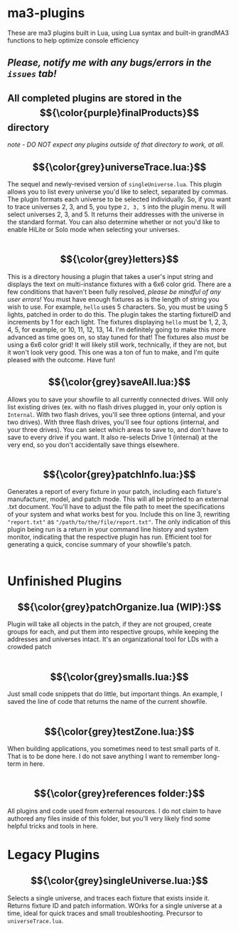 # ma3-plugins
These are ma3 plugins built in Lua, using Lua syntax and built-in grandMA3 functions to help optimize console efficiency

## *Please, notify me with any bugs/errors in the `issues` tab!*

## All completed plugins are stored in the $${\color{purple}finalProducts}$$ directory
*note - DO NOT expect any plugins outside of that directory to work, at all.*

## $${\color{grey}universeTrace.lua:}$$
The sequel and newly-revised version of `singleUniverse.lua`. This plugin allows you to list every universe you'd like to select, separated by commas. The plugin formats each universe to be selected individually. So, if you want to trace universes 2, 3, and 5, you type `2, 3, 5` into the plugin menu. It will select universes 2, 3, and 5. It returns their addresses with the universe in the standard format. You can also determine whether or not you'd like to enable HiLite or Solo mode when selecting your universes. 
<br>
<br>

## $${\color{grey}letters}$$
This is a directory housing a plugin that takes a user's input string and displays the text on multi-instance fixtures with a 6x6 color grid. There are a few conditions that haven't been fully resolved, *please be mindful of any user errors!* You must have enough fixtures as is the length of string you wish to use. For example, `hello` uses 5 characters. So, you must be using 5 lights, patched in order to do this. The plugin takes the starting fixtureID and increments by 1 for each light. The fixtures displaying `hello` must be 1, 2, 3, 4, 5, for example, or 10, 11, 12, 13, 14. I'm definitely going to make this more advanced as time goes on, so stay tuned for that! The fixtures also *must* be using a 6x6 color grid! It will likely still work, technically, if they are not, but it won't look very good. This one was a ton of fun to make, and I'm quite pleased with the outcome. Have fun!

## $${\color{grey}saveAll.lua:}$$
Allows you to save your showfile to all currently connected drives. Will only list existing drives (ex. with no flash drives plugged in, your only option is `Internal`. With two flash drives, you'll see three options (internal, and your two drives). With three flash drives, you'll see four options (internal, and your three drives). You can select which areas to save to, and don't have to save to every drive if you want. It also re-selects Drive 1 (internal) at the very end, so you don't accidentally save things elsewhere. 
<br>
<br>

## $${\color{grey}patchInfo.lua:}$$
Generates a report of every fixture in your patch, including each fixture's manufacturer, model, and patch mode. This will all be printed to an external .txt document. You'll have to adjust the file path to meet the specifications of your system and what works best for you. Include this on line 3, rewriting `"report.txt"` as `"/path/to/the/file/report.txt"`. The only indication of this plugin being run is a return in your command line history and system monitor, indicating that the respective plugin has run. Efficient tool for generating a quick, concise summary of your showfile's patch. 
<br>
<br>

# Unfinished Plugins
## $${\color{grey}patchOrganize.lua (WIP):}$$
Plugin will take all objects in the patch, if they are not grouped, create groups for each, and put them into respective groups, while keeping the addresses and universes intact. It's an organizational tool for LDs with a crowded patch
<br>
<br>
## $${\color{grey}smalls.lua:}$$
Just small code snippets that do little, but important things. An example, I saved the line of code that returns the name of the current showfile. 
<br>
<br>
## $${\color{grey}testZone.lua:}$$
When building applications, you sometimes need to test small parts of it. That is to be done here. I do not save anything I want to remember long-term in here. 
<br>
<br>
## $${\color{grey}references folder:}$$
All plugins and code used from external resources. I do not claim to have authored any files inside of this folder, but you'll very likely find some helpful tricks and tools in here. 

# Legacy Plugins
## $${\color{grey}singleUniverse.lua:}$$
Selects a single universe, and traces each fixture that exists inside it. Returns fixture ID and patch information. WOrks for a single universe at a time, ideal for quick traces and small troubleshooting. Precursor to `universeTrace.lua`.
<br>
<br>

